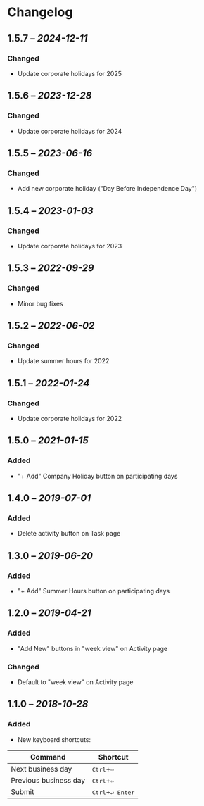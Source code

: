 # Changelog

## 1.5.7 – _2024-12-11_
### Changed
- Update corporate holidays for 2025

## 1.5.6 – _2023-12-28_
### Changed
- Update corporate holidays for 2024

## 1.5.5 – _2023-06-16_
### Changed
- Add new corporate holiday ("Day Before Independence Day")

## 1.5.4 – _2023-01-03_
### Changed
- Update corporate holidays for 2023

## 1.5.3 – _2022-09-29_
### Changed
- Minor bug fixes

## 1.5.2 – _2022-06-02_
### Changed
- Update summer hours for 2022

## 1.5.1 – _2022-01-24_
### Changed
- Update corporate holidays for 2022

## 1.5.0 – _2021-01-15_
### Added
- "+ Add" Company Holiday button on participating days

## 1.4.0 – _2019-07-01_
### Added
- Delete activity button on Task page

## 1.3.0 – _2019-06-20_
### Added
- "+ Add" Summer Hours button on participating days

## 1.2.0 – _2019-04-21_
### Added
- "Add New" buttons in "week view" on Activity page

### Changed
- Default to "week view" on Activity page

## 1.1.0 – _2018-10-28_
### Added
- New keyboard shortcuts:

| Command | Shortcut |
| ------- | -------- |
| Next business day | <kbd>Ctrl</kbd>+<kbd>⇨</kbd> |
| Previous business day | <kbd>Ctrl</kbd>+<kbd>⇦</kbd> |
| Submit | <kbd>Ctrl</kbd>+<kbd>↵ Enter</kbd> |
